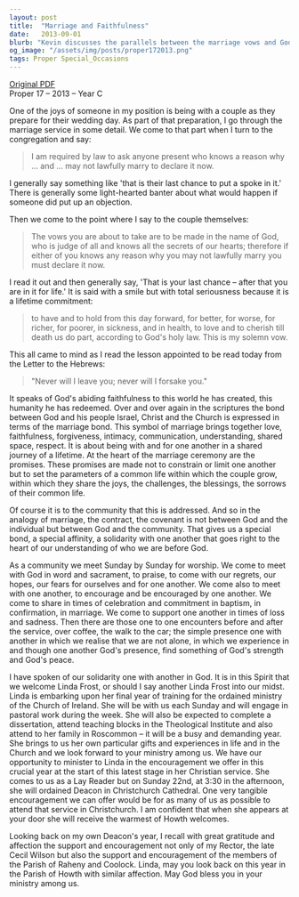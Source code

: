 ```yaml
---
layout: post
title:  "Marriage and Faithfulness"
date:   2013-09-01
blurb: "Kevin discusses the parallels between the marriage vows and God's unending faithfulness to humanity. He reflects on the marriage ceremony as a symbol of love, commitment, and the journey of life shared by a couple, drawing an analogy to the relationship between God and the community. The sermon also welcomes Linda Frost, who is beginning her final year of training for the ordained ministry, and emphasizes the importance of community support in her journey."
og_image: "/assets/img/posts/proper172013.png"
tags: Proper Special_Occasions
---
```

[Original PDF](/assets/pdf/proper172013.pdf)    
Proper 17 – 2013 – Year C

One of the joys of someone in my position is being with a couple as they prepare for their wedding day. As part of that preparation, I go through the marriage service in some detail. We come to that part when I turn to the congregation and say:

> I am required by law to ask anyone present who knows a reason why ... and ... may not lawfully marry to declare it now.

I generally say something like 'that is their last chance to put a spoke in it.' There is generally some light-hearted banter about what would happen if someone did put up an objection.

Then we come to the point where I say to the couple themselves:

> The vows you are about to take are to be made in the name of God, who is judge of all and knows all the secrets of our hearts; therefore if either of you knows any reason why you may not lawfully marry you must declare it now.

I read it out and then generally say, 'That is your last chance – after that you are in it for life.' It is said with a smile but with total seriousness because it is a lifetime commitment:

> to have and to hold from this day forward, for better, for worse, for richer, for poorer, in sickness, and in health, to love and to cherish till death us do part, according to God's holy law. This is my solemn vow.

This all came to mind as I read the lesson appointed to be read today from the Letter to the Hebrews:

> "Never will I leave you; never will I forsake you."

It speaks of God's abiding faithfulness to this world he has created, this humanity he has redeemed. Over and over again in the scriptures the bond between God and his people Israel, Christ and the Church is expressed in terms of the marriage bond. This symbol of marriage brings together love, faithfulness, forgiveness, intimacy, communication, understanding, shared space, respect. It is about being with and for one another in a shared journey of a lifetime. At the heart of the marriage ceremony are the promises. These promises are made not to constrain or limit one another but to set the parameters of a common life within which the couple grow, within which they share the joys, the challenges, the blessings, the sorrows of their common life.

Of course it is to the community that this is addressed. And so in the analogy of marriage, the contract, the covenant is not between God and the individual but between God and the community. That gives us a special bond, a special affinity, a solidarity with one another that goes right to the heart of our understanding of who we are before God.

As a community we meet Sunday by Sunday for worship. We come to meet with God in word and sacrament, to praise, to come with our regrets, our hopes, our fears for ourselves and for one another. We come also to meet with one another, to encourage and be encouraged by one another. We come to share in times of celebration and commitment in baptism, in confirmation, in marriage. We come to support one another in times of loss and sadness. Then there are those one to one encounters before and after the service, over coffee, the walk to the car; the simple presence one with another in which we realise that we are not alone, in which we experience in and though one another God's presence, find something of God's strength and God's peace.

I have spoken of our solidarity one with another in God. It is in this Spirit that we welcome Linda Frost, or should I say another Linda Frost into our midst. Linda is embarking upon her final year of training for the ordained ministry of the Church of Ireland. She will be with us each Sunday and will engage in pastoral work during the week. She will also be expected to complete a dissertation, attend teaching blocks in the Theological Institute and also attend to her family in Roscommon – it will be a busy and demanding year. She brings to us her own particular gifts and experiences in life and in the Church and we look forward to your ministry among us. We have our opportunity to minister to Linda in the encouragement we offer in this crucial year at the start of this latest stage in her Christian service. She comes to us as a Lay Reader but on Sunday 22nd, at 3:30 in the afternoon, she will ordained Deacon in Christchurch Cathedral. One very tangible encouragement we can offer would be for as many of us as possible to attend that service in Christchurch. I am confident that when she appears at your door she will receive the warmest of Howth welcomes.

Looking back on my own Deacon's year, I recall with great gratitude and affection the support and encouragement not only of my Rector, the late Cecil Wilson but also the support and encouragement of the members of the Parish of Raheny and Coolock. Linda, may you look back on this year in the Parish of Howth with similar affection. May God bless you in your ministry among us.
